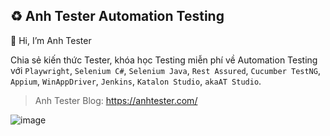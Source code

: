 ## ♻️ Anh Tester Automation Testing

👋 Hi, I’m Anh Tester

Chia sẻ kiến thức Tester, khóa học Testing miễn phí về Automation Testing với `Playwright`, `Selenium C#`, `Selenium Java`, `Rest Assured`, `Cucumber TestNG`, `Appium`, `WinAppDriver`, `Jenkins`, `Katalon Studio`, `akaAT Studio`.

> Anh Tester Blog: https://anhtester.com/

![image](https://user-images.githubusercontent.com/87883620/226216307-6e7867b2-3d99-4114-954b-24900602211c.png)

